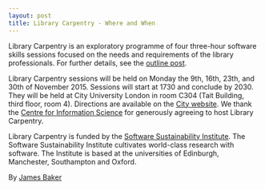 ```yaml
---
layout: post
title: Library Carpentry - Where and When
---
```


Library Carpentry is an exploratory programme of four three-hour software skills sessions focused on the needs and requirements of the library professionals. For further details, see the [outline post](http://librarycarpentry.github.io/outline/).

Library Carpentry sessions will be held on Monday the 9th, 16th, 23th, and 30th of November 2015. Sessions will start at 1730 and conclude by 2030. They will be held at City University London in room C304 (Tait Building, third floor, room 4). Directions are available on the [City website](http://www.city.ac.uk/visit#9605=1). We thank the [Centre for Information Science](https://www.city.ac.uk/department-library-information-science/centre-for-information-science) for generously agreeing to host Library Carpentry.

Library Carpentry is funded by the [Software Sustainability Institute](http://software.ac.uk/). The Software Sustainability Institute cultivates world-class research with software. The Institute is based at the universities of Edinburgh, Manchester, Southampton and Oxford.

By [James Baker](drjwbaker)